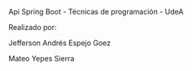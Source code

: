 Api Spring Boot - Técnicas de programación - UdeA


Realizado por: 

Jefferson Andrés Espejo Goez

Mateo Yepes Sierra

